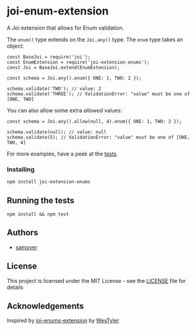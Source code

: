 # joi-enum-extension

A Joi extension that allows for Enum validation.

The `enum()` type extends on the `Joi.any()` type. The `enum` type takes an object:

```
const BaseJoi = require('joi');
const EnumExtension = require('joi-extension-enums');
const Joi = BaseJoi.extend(EnumExtension);

const schema = Joi.any().enum({ ONE: 1, TWO: 2 });

schema.validate('TWO'); // value: 2
schema.validate('THREE'); // ValidationError: "value" must be one of [ONE, TWO]
```

You can also allow some extra *allowed* values:

```
const schema = Joi.any().allow(null, 4).enum({ ONE: 1, TWO: 2 });

schema.validate(null); // value: null
schema.validate(5); // ValidationError: "value" must be one of [ONE, TWO, 4]
```

For more examples, have a peek at the [tests](test/enum.test.js).

### Installing

`npm install joi-extension-enums`

## Running the tests

`npm install && npm test`

## Authors

* [samover](https://github.com/samover)

## License

This project is licensed under the MIT License - see the [LICENSE](LICENSE) file for details

## Acknowledgements

Inspired by [joi-enums-extension](https://github.com/westyler/joi-enums-extension) by [WesTyler](https://github.com/WesTyler)
